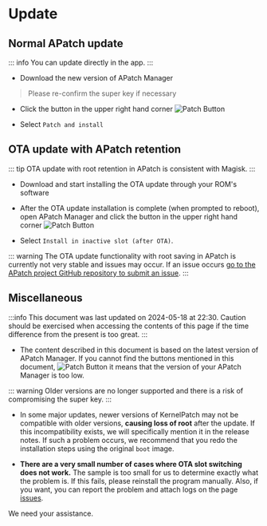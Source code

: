 # Update

## Normal APatch update

::: info
You can update directly in the app.
:::

- Download the new version of APatch Manager

> Please re-confirm the super key if necessary

- Click the button in the upper right hand corner ![Patch Button](/PButton.png)

- Select `Patch and install`

## OTA update with APatch retention

::: tip
OTA update with root retention in APatch is consistent with Magisk.
:::

- Download and start installing the OTA update through your ROM's software

- After the OTA update installation is complete (when prompted to reboot), open APatch Manager and click the button in the upper right hand corner ![Patch Button](/PButton.png)

- Select `Install in inactive slot (after OTA)`.

::: warning
The OTA update functionality with root saving in APatch is currently not very stable and issues may occur. If an issue occurs [go to the APatch project GitHub repository to submit an issue](https://github.com/bmax121/APatch/issues/new/choose).
:::

## Miscellaneous

:::info
This document was last updated on 2024-05-18 at 22:30. Caution should be exercised when accessing the contents of this page if the time difference from the present is too great.
:::

- The content described in this document is based on the latest version of APatch Manager. If you cannot find the buttons mentioned in this document, ![Patch Button](/PButton.png) it means that the version of your APatch Manager is too low.

::: warning
Older versions are no longer supported and there is a risk of compromising the super key.
:::

- In some major updates, newer versions of KernelPatch may not be compatible with older versions, **causing loss of root** after the update. If this incompatibility exists, we will specifically mention it in the release notes. If such a problem occurs, we recommend that you redo the installation steps using the original `boot` image.

- **There are a very small number of cases where OTA slot switching does not work.** The sample is too small for us to determine exactly what the problem is. If this fails, please reinstall the program manually. Also, if you want, you can report the problem and attach logs on the page [issues](https://github.com/bmax121/APatch/issues/new/choose).

We need your assistance.
